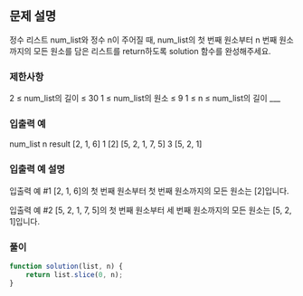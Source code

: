 ## 문제 설명

정수 리스트 num_list와 정수 n이 주어질 때, num_list의 첫 번째 원소부터 n 번째 원소까지의 모든 원소를 담은 리스트를 return하도록 solution 함수를 완성해주세요.

### 제한사항

2 ≤ num_list의 길이 ≤ 30
1 ≤ num_list의 원소 ≤ 9
1 ≤ n ≤ num_list의 길이 \_\_\_

### 입출력 예

num_list n result
[2, 1, 6] 1 [2]
[5, 2, 1, 7, 5] 3 [5, 2, 1]

### 입출력 예 설명

입출력 예 #1
[2, 1, 6]의 첫 번째 원소부터 첫 번째 원소까지의 모든 원소는 [2]입니다.

입출력 예 #2
[5, 2, 1, 7, 5]의 첫 번째 원소부터 세 번째 원소까지의 모든 원소는 [5, 2, 1]입니다.

### 풀이

```javaScript
function solution(list, n) {
    return list.slice(0, n);
}
```

